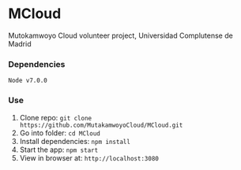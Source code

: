 # MCloud
Mutokamwoyo Cloud  volunteer project, Universidad Complutense de Madrid



### Dependencies
    Node v7.0.0
    
    
### Use
1. Clone repo: `git clone https://github.com/MutakamwoyoCloud/MCloud.git`
2. Go into folder: `cd MCloud`
3. Install dependencies: `npm install`
4. Start the app: `npm start`
5. View in browser at: `http://localhost:3080`

  
  


